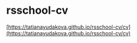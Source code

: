 # rsschool-cv
[https://tatianayudakova.github.io/rsschool-cv/cv](https://tatianayudakova.github.io/rsschool-cv/cv)